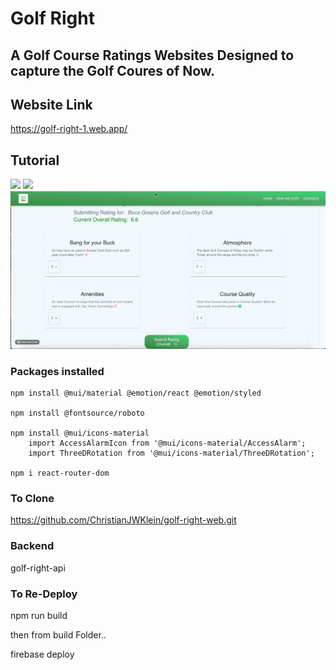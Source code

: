 # Golf Right

## A Golf Course Ratings Websites Designed to capture the Golf Coures of Now.

## Website Link

https://golf-right-1.web.app/

## Tutorial

![](./tutorials/vid1.gif)
![](./tutorials/vid2.gif)
![](./tutorials/vid3.gif)

### Packages installed

    npm install @mui/material @emotion/react @emotion/styled

    npm install @fontsource/roboto

    npm install @mui/icons-material
        import AccessAlarmIcon from '@mui/icons-material/AccessAlarm';
        import ThreeDRotation from '@mui/icons-material/ThreeDRotation';

    npm i react-router-dom

### To Clone

https://github.com/ChristianJWKlein/golf-right-web.git

### Backend

golf-right-api

### To Re-Deploy

npm run build

then from build Folder..

firebase deploy
